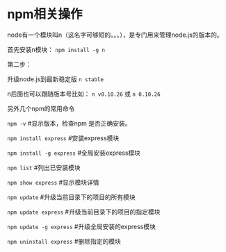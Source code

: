 # npm相关操作

node有一个模块叫n（这名字可够短的。。。），是专门用来管理node.js的版本的。

首先安装n模块：
`npm install -g n`

第二步：

升级node.js到最新稳定版
`n stable`

n后面也可以跟随版本号比如：
`n v0.10.26`
或
`n 0.10.26`

另外几个npm的常用命令

`npm -v`          #显示版本，检查npm 是否正确安装。

`npm install express`   #安装express模块

`npm install -g express`  #全局安装express模块

`npm list`         #列出已安装模块

`npm show express`     #显示模块详情

`npm update`        #升级当前目录下的项目的所有模块

`npm update express`    #升级当前目录下的项目的指定模块

`npm update -g express`  #升级全局安装的express模块

`npm uninstall express`  #删除指定的模块